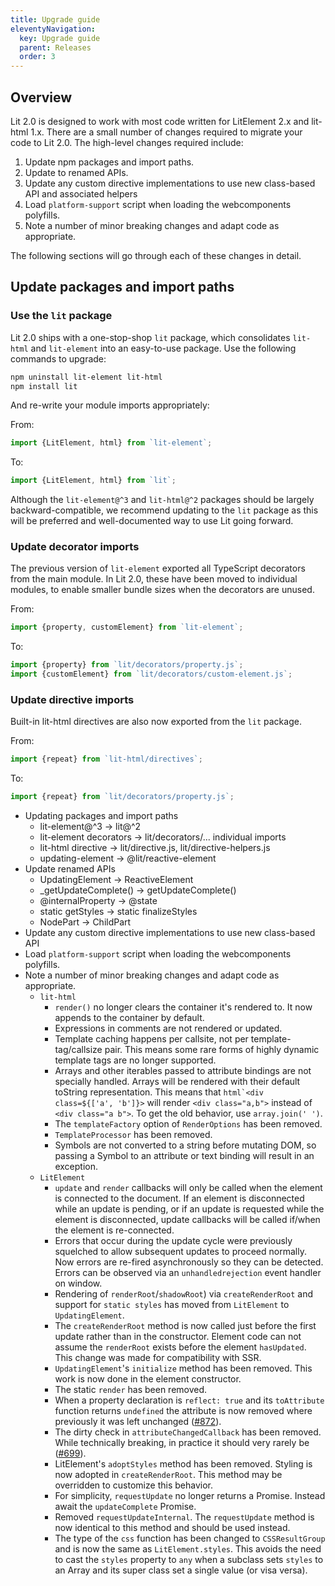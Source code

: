 ```yaml
---
title: Upgrade guide
eleventyNavigation:
  key: Upgrade guide
  parent: Releases
  order: 3
---
```


## Overview

Lit 2.0 is designed to work with most code written for LitElement 2.x and lit-html 1.x. There are a small number of changes required to migrate your code to Lit 2.0. The high-level changes required include:

1. Update npm packages and import paths.
1. Update to renamed APIs.
1. Update any custom directive implementations to use new class-based API and associated helpers
1. Load `platform-support` script when loading the webcomponents polyfills.
1. Note a number of minor breaking changes and adapt code as appropriate.

The following sections will go through each of these changes in detail.

## Update packages and import paths

### Use the `lit` package

Lit 2.0 ships with a one-stop-shop `lit` package, which consolidates `lit-html` and `lit-element` into an easy-to-use package. Use the following commands to upgrade:

```sh
npm uninstall lit-element lit-html
npm install lit
```

And re-write your module imports appropriately:

From:
```js
import {LitElement, html} from `lit-element`;
```
To:
```js
import {LitElement, html} from `lit`;
```

Although the `lit-element@^3` and `lit-html@^2` packages should be largely backward-compatible, we recommend updating to the `lit` package as this will be preferred and well-documented way to use Lit going forward.

### Update decorator imports

The previous version of `lit-element` exported all TypeScript decorators from the main module. In Lit 2.0, these have been moved to individual modules, to enable smaller bundle sizes when the decorators are unused.

From:
```js
import {property, customElement} from `lit-element`;
```
To:
```js
import {property} from `lit/decorators/property.js`;
import {customElement} from `lit/decorators/custom-element.js`;
```

### Update directive imports

Built-in lit-html directives are also now exported from the `lit` package.

From:
```js
import {repeat} from `lit-html/directives`;
```
To:
```js
import {repeat} from `lit/decorators/property.js`;
```


* Updating packages and import paths
  * lit-element@^3 -> lit@^2
  * lit-element decorators -> lit/decorators/... individual imports
  * lit-html directive -> lit/directive.js, lit/directive-helpers.js
  * updating-element -> @lit/reactive-element
* Update renamed APIs
  * UpdatingElement -> ReactiveElement
  * _getUpdateComplete() -> getUpdateComplete()
  * @internalProperty -> @state
  * static getStyles -> static finalizeStyles
  * NodePart -> ChildPart
* Update any custom directive implementations to use new class-based API
* Load `platform-support` script when loading the webcomponents polyfills.
* Note a number of minor breaking changes and adapt code as appropriate.
  * `lit-html`
    * `render()` no longer clears the container it's rendered to. It now appends to the container by default.
    * Expressions in comments are not rendered or updated.
    * Template caching happens per callsite, not per template-tag/callsize pair. This means some rare forms of highly dynamic template tags are no longer supported.
    * Arrays and other iterables passed to attribute bindings are not specially handled. Arrays will be rendered with their default toString representation. This means that `` html`<div class=${['a', 'b']}> `` will render `<div class="a,b">` instead of `<div class="a b">`. To get the old behavior, use `array.join(' ')`.
    * The `templateFactory` option of `RenderOptions` has been removed.
    * `TemplateProcessor` has been removed.
    * Symbols are not converted to a string before mutating DOM, so passing a Symbol to an attribute or text binding will result in an exception.
  * `LitElement`
    * `update` and `render` callbacks will only be called when the element is
  connected to the document. If an element is disconnected while an update is
  pending, or if an update is requested while the element is disconnected,
  update callbacks will be called if/when the element is re-connected.
    * Errors that occur during the update cycle were previously squelched to allow subsequent updates to proceed normally. Now errors are re-fired asynchronously so they can be detected. Errors can be observed via an `unhandledrejection` event handler on window.
    * Rendering of `renderRoot`/`shadowRoot`) via `createRenderRoot` and support for `static styles` has moved from `LitElement` to `UpdatingElement`.
    * The `createRenderRoot` method is now called just before the first update rather than in the constructor. Element code can not assume the `renderRoot` exists before the element `hasUpdated`. This change was made for compatibility with SSR.
    * `UpdatingElement`'s `initialize` method has been removed. This work is now done in the element constructor.
    * The static `render` has been removed.
    * When a property declaration is `reflect: true` and its `toAttribute` function returns `undefined` the attribute is now removed where previously it was left unchanged ([#872](https://github.com/Polymer/lit-element/issues/872)).
    * The dirty check in `attributeChangedCallback` has been removed. While technically breaking, in practice it should very rarely be ([#699](https://github.com/Polymer/lit-element/issues/699)).
    * LitElement's `adoptStyles` method has been removed. Styling is now adopted in `createRenderRoot`. This method may be overridden to customize this behavior.
    * For simplicity, `requestUpdate` no longer returns a Promise. Instead await the `updateComplete` Promise.
    * Removed `requestUpdateInternal`. The `requestUpdate` method is now identical to this method and should be used instead.
    * The type of the `css` function has been changed to `CSSResultGroup` and is now the same as `LitElement.styles`. This avoids the need to cast the `styles` property to `any` when a subclass sets `styles` to an Array and its super class set a single value (or visa versa).
